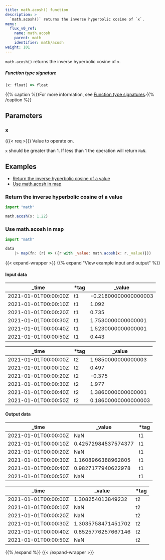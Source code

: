 ```yaml
---
title: math.acosh() function
description: >
  `math.acosh()` returns the inverse hyperbolic cosine of `x`.
menu:
  flux_v0_ref:
    name: math.acosh
    parent: math
    identifier: math/acosh
weight: 101
---
```


<!------------------------------------------------------------------------------

IMPORTANT: This page was generated from comments in the Flux source code. Any
edits made directly to this page will be overwritten the next time the
documentation is generated. 

To make updates to this documentation, update the function comments above the
function definition in the Flux source code:

https://github.com/influxdata/flux/blob/master/stdlib/math/math.flux#L160-L160

Contributing to Flux: https://github.com/influxdata/flux#contributing
Fluxdoc syntax: https://github.com/influxdata/flux/blob/master/docs/fluxdoc.md

------------------------------------------------------------------------------->

`math.acosh()` returns the inverse hyperbolic cosine of `x`.



##### Function type signature

```js
(x: float) => float
```

{{% caption %}}For more information, see [Function type signatures](/flux/v0/function-type-signatures/).{{% /caption %}}

## Parameters

### x
({{< req >}})
Value to operate on.

`x` should be greater than 1. If less than 1 the operation will return `NaN`.


## Examples

- [Return the inverse hyperbolic cosine of a value](#return-the-inverse-hyperbolic-cosine-of-a-value)
- [Use math.acosh in map](#use-mathacosh-in-map)

### Return the inverse hyperbolic cosine of a value

```js
import "math"

math.acosh(x: 1.22)

```


### Use math.acosh in map

```js
import "math"

data
    |> map(fn: (r) => ({r with _value: math.acosh(x: r._value)}))

```

{{< expand-wrapper >}}
{{% expand "View example input and output" %}}

#### Input data

| _time                | *tag | _value               |
| -------------------- | ---- | -------------------- |
| 2021-01-01T00:00:00Z | t1   | -0.21800000000000003 |
| 2021-01-01T00:00:10Z | t1   | 1.092                |
| 2021-01-01T00:00:20Z | t1   | 0.735                |
| 2021-01-01T00:00:30Z | t1   | 1.7530000000000001   |
| 2021-01-01T00:00:40Z | t1   | 1.5230000000000001   |
| 2021-01-01T00:00:50Z | t1   | 0.443                |

| _time                | *tag | _value              |
| -------------------- | ---- | ------------------- |
| 2021-01-01T00:00:00Z | t2   | 1.9850000000000003  |
| 2021-01-01T00:00:10Z | t2   | 0.497               |
| 2021-01-01T00:00:20Z | t2   | -0.375              |
| 2021-01-01T00:00:30Z | t2   | 1.977               |
| 2021-01-01T00:00:40Z | t2   | 1.3860000000000001  |
| 2021-01-01T00:00:50Z | t2   | 0.18600000000000003 |


#### Output data

| _time                | _value              | *tag |
| -------------------- | ------------------- | ---- |
| 2021-01-01T00:00:00Z | NaN                 | t1   |
| 2021-01-01T00:00:10Z | 0.42572984537574377 | t1   |
| 2021-01-01T00:00:20Z | NaN                 | t1   |
| 2021-01-01T00:00:30Z | 1.1608966388962805  | t1   |
| 2021-01-01T00:00:40Z | 0.9827177940622978  | t1   |
| 2021-01-01T00:00:50Z | NaN                 | t1   |

| _time                | _value             | *tag |
| -------------------- | ------------------ | ---- |
| 2021-01-01T00:00:00Z | 1.308254013849232  | t2   |
| 2021-01-01T00:00:10Z | NaN                | t2   |
| 2021-01-01T00:00:20Z | NaN                | t2   |
| 2021-01-01T00:00:30Z | 1.3035758471451702 | t2   |
| 2021-01-01T00:00:40Z | 0.8525776257667146 | t2   |
| 2021-01-01T00:00:50Z | NaN                | t2   |

{{% /expand %}}
{{< /expand-wrapper >}}

